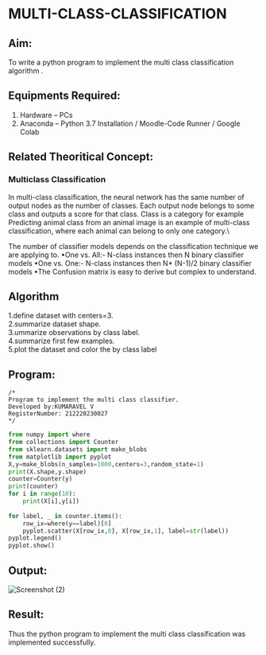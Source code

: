 # MULTI-CLASS-CLASSIFICATION
## Aim:
To write a python program to implement the multi class classification algorithm .

## Equipments Required:
1. Hardware – PCs
2. Anaconda – Python 3.7 Installation / Moodle-Code Runner / Google Colab

## Related Theoritical Concept:
### Multiclass Classification
In multi-class classification, the neural network has the same number of output nodes as the number of classes. Each output node belongs to some class and outputs a score for that class. Class is a category for example Predicting animal class from an animal image is an example of multi-class classification, where each animal can belong to only one category.\

The number of classifier models depends on the classification technique we are applying to. •One vs. All:- N-class instances then N binary classifier models •One vs. One:- N-class instances then N* (N-1)/2 binary classifier models •The Confusion matrix is easy to derive but complex to understand.


## Algorithm
1.define dataset with centers=3.\
2.summarize dataset shape.\
3.ummarize observations by class label.\
4.summarize first few examples.\
5.plot the dataset and color the by class label

## Program:
```
/*
Program to implement the multi class classifier.
Developed by:KUMARAVEL V
RegisterNumber: 212220230027
*/
```
```python
from numpy import where
from collections import Counter
from sklearn.datasets import make_blobs
from matplotlib import pyplot
X,y=make_blobs(n_samples=1000,centers=3,random_state=1)
print(X.shape,y.shape)
counter=Counter(y)
print(counter)
for i in range(10):
    print(X[i],y[i])
    
for label, _ in counter.items():
    row_ix=where(y==label)[0]
    pyplot.scatter(X[row_ix,0], X[row_ix,1], label=str(label))
pyplot.legend()
pyplot.show()

```

## Output:
![Screenshot (2)](https://user-images.githubusercontent.com/75235334/163753375-ea010bad-ddd6-4474-a582-c8f423b7e0b6.png)



## Result:
Thus the python program to implement the multi class classification was implemented successfully.
